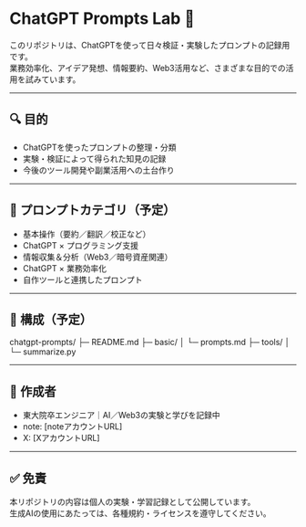 # ChatGPT Prompts Lab 🧠

このリポジトリは、ChatGPTを使って日々検証・実験したプロンプトの記録用です。  
業務効率化、アイデア発想、情報要約、Web3活用など、さまざまな目的での活用を試みています。

---

## 🔍 目的

- ChatGPTを使ったプロンプトの整理・分類
- 実験・検証によって得られた知見の記録
- 今後のツール開発や副業活用への土台作り

---

## 🧪 プロンプトカテゴリ（予定）

- 基本操作（要約／翻訳／校正など）
- ChatGPT × プログラミング支援
- 情報収集＆分析（Web3／暗号資産関連）
- ChatGPT × 業務効率化
- 自作ツールと連携したプロンプト

---

## 📂 構成（予定）
chatgpt-prompts/
├─ README.md
├─ basic/
│   └─ prompts.md
├─ tools/
│   └─ summarize.py

---

## 👤 作成者

- 東大院卒エンジニア｜AI／Web3の実験と学びを記録中  
- note: [noteアカウントURL]  
- X: [XアカウントURL]

---

## ✅ 免責

本リポジトリの内容は個人の実験・学習記録として公開しています。  
生成AIの使用にあたっては、各種規約・ライセンスを遵守してください。
